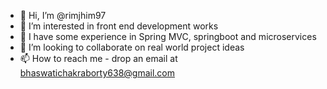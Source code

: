 - 👋 Hi, I’m @rimjhim97
- 👀 I’m interested in front end development works
- 🌱 I have some experience in Spring MVC, springboot and microservices
- 💞️ I’m looking to collaborate on real world project ideas
- 📫 How to reach me - drop an email at bhaswatichakraborty638@gmail.com 

<!---
rimjhim97/rimjhim97 is a ✨ special ✨ repository because its `README.md` (this file) appears on your GitHub profile.
You can click the Preview link to take a look at your changes.
--->
